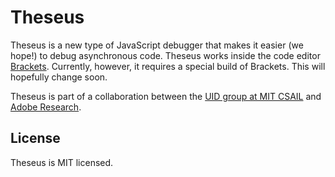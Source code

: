 Theseus
=======

Theseus is a new type of JavaScript debugger that makes it easier (we hope!) to debug asynchronous code. Theseus works inside the code editor [Brackets](https://github.com/adobe/brackets). Currently, however, it requires a special build of Brackets. This will hopefully change soon.

Theseus is part of a collaboration between the [UID group at MIT CSAIL](http://groups.csail.mit.edu/uid/) and [Adobe Research](http://research.adobe.com/).

License
-------

Theseus is MIT licensed.
